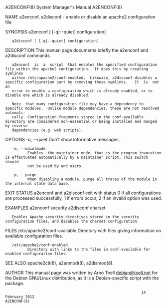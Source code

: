 A2ENCONF(8)                                                   System Manager's Manual                                                  A2ENCONF(8)

NAME
       a2enconf, a2disconf - enable or disable an apache2 configuration file

SYNOPSIS
       a2enconf [ [-q|--quiet] configuration]

       a2disconf [ [-q|--quiet] configuration]

DESCRIPTION
       This manual page documents briefly the a2enconf and a2disconf commands.

       a2enconf  is  a  script  that enables the specified configuration file within the apache2 configuration.  It does this by creating symlinks
       within /etc/apache2/conf-enabled.  Likewise, a2disconf disables a specific configuration part by removing those symlinks.   It  is  not  an
       error to enable a configuration which is already enabled, or to disable one which is already disabled.

       Note  that many configuration file may have a dependency to specific modules.  Unlike module dependencies, these are not resolved automati‐
       cally. Configuration fragments stored in the conf-available directory are considered non-essential or being installed and manged by reverse
       dependencies (e.g. web scripts).

OPTIONS
       -q, --quiet
              Don't show informative messages.

       -m, --maintmode
              Enables  the maintainer mode, that is the program invocation is effectuated automatically by a maintainer script. This switch should
              not be used by end users.

       -p, --purge
              When disabling a module, purge all traces of the module in the internal state data base.

EXIT STATUS
       a2enconf and a2disconf exit with status 0 if all configurations are processed successfully, 1 if errors occur, 2 if an invalid  option  was
       used.

EXAMPLES
              a2enconf security
              a2disconf charset

       Enables Apache security directives stored in the security configuration files, and disables the charset configuration.

FILES
       /etc/apache2/conf-available
              Directory with files giving information on available configuration files.

       /etc/apache2/conf-enabled
              Directory with links to the files in conf-available for enabled configuration files.

SEE ALSO
       apache2ctl(8), a2enmod(8), a2dismod(8).

AUTHOR
       This manual page was written by Arno Toell <debian@toell.net> for the Debian GNU/Linux distribution, as it is a Debian-specific script with
       the package.

                                                                 14 February 2012                                                      A2ENCONF(8)
